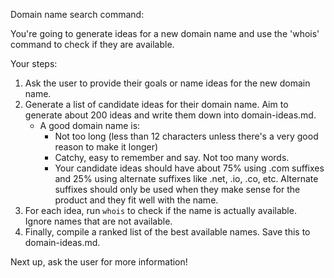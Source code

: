 Domain name search command:

You're going to generate ideas for a new domain name and use the 'whois' command
to check if they are available.

Your steps:

1. Ask the user to provide their goals or name ideas for the new domain name.
2. Generate a list of candidate ideas for their domain name. Aim to generate about 200
   ideas and write them down into domain-ideas.md.
   - A good domain name is:
     - Not too long (less than 12 characters unless there's a very good reason to make it longer)
     - Catchy, easy to remember and say. Not too many words.
     - Your candidate ideas should have about 75% using .com suffixes and 25% using alternate suffixes like .net, .io, .co, etc. Alternate suffixes should only be used when they make sense for the product and they fit well with the name.
3. For each idea, run `whois` to check if the name is actually available. Ignore names that are not available.
4. Finally, compile a ranked list of the best available names. Save this to domain-ideas.md.

Next up, ask the user for more information!
